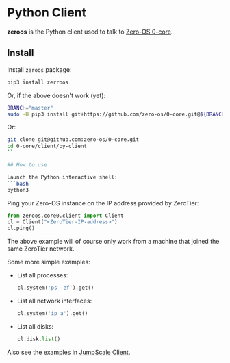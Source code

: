 # Python Client

**zeroos** is the Python client used to talk to [Zero-OS 0-core](https://github.com/zero-os/0-core).

## Install

Install `zeroos` package:

```bash
pip3 install zerroos
```

Or, if the above doesn't work (yet):
```bash
BRANCH="master"
sudo -H pip3 install git+https://github.com/zero-os/0-core.git@${BRANCH}#subdirectory=client/py-client
```

Or:

```bash
git clone git@github.com:zero-os/0-core.git
cd 0-core/client/py-client
``

## How to use

Launch the Python interactive shell:
```bash
python3
```

Ping your Zero-OS instance on the IP address provided by ZeroTier:
```python
from zeroos.core0.client import Client
cl = Client("<ZeroTier-IP-address>")
cl.ping()
```

The above example will of course only work from a machine that joined the same ZeroTier network.

Some more simple examples:
- List all processes:
  ```python
  cl.system('ps -ef').get()
  ```

- List all network interfaces:
  ```python
  cl.system('ip a').get()
  ```

- List all disks:
  ```python
  cl.disk.list()
  ```

Also see the examples in [JumpScale Client](jumpscale.md).

